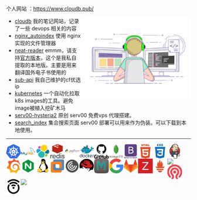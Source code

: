 



个人网站 ：https://www.cloudb.pub/

<img align="right" width="300"   src=".README.assets/coding-freak.gif" />

- [cloudb](https://github.com/xyz349925756/cloudb) 我的笔记网站，记录了一些 devops 相关的内容
- [nginx_autoindex](https://github.com/xyz349925756/nginx_autoindex) 使用 nginx 实现的文件管理器
- [neat-reader](https://github.com/xyz349925756/neat-reader) emmm，请支持[官方版本](https://www.neat-reader.cn/webapp#/)，这个是我私自提取的本地版。主要是用来翻译国外电子书使用的
- [sub-api](https://github.com/xyz349925756/sub-api) 我自己维护的cf优选ip
- [kubernetes](https://github.com/xyz349925756/kubernetes) 一个自动化拉取 k8s images的工具。避免image被植入挖矿木马
- [serv00-hysteria2](https://github.com/xyz349925756/serv00-hysteria2) 原创 serv00 免费vps 代理搭建。 
- [search_index](https://github.com/xyz349925756/search_index) 集合搜索页面 serv00 部署可以用来作为伪装。可以下载到本地使用。



---





<p>
<a href="https://kubernetes.io/" target="_blank">
<img align="left" width="40"   src=".README.assets/svg/kubernetes_logo_icon_168359.svg" />
</a>
<a href="https://www.mysql.com/" target="_blank">
<img align="left" width="40"   src=".README.assets/svg/mysql_original_wordmark_logo_icon_146417.svg" />
</a>
<a href="https://www.elastic.co/cn/" target="_blank">
<img align="left" width="40"   src=".README.assets/svg/file_type_elastic_icon_130625.svg" />
</a>
<a href="https://redis.io/" target="_blank">
<img align="left" width="40"   src=".README.assets/svg/redis_original_wordmark_logo_icon_146369.svg" />
</a>
<a href="https://www.python.org/" target="_blank">
<img align="left" width="40"   src=".README.assets/svg/python_original_wordmark_logo_icon_146382.svg" />
</a>
<a href="https://www.docker.com/" target="_blank">
<img align="left" width="40"   src=".README.assets/svg/docker_original_wordmark_logo_icon_146557.svg" />
</a>
<a href="https://github.com/" target="_blank">
<img align="left" width="40"   src=".README.assets/svg/github_original_wordmark_logo_icon_146506.svg" />
</a>
<a href="https://www.mongodb.com/" target="_blank">
<img align="left" width="40"   src=".README.assets/svg/mongodb_original_wordmark_logo_icon_146425.svg" />
</a>
<a href="https://www.bootcss.com/" target="_blank">
<img align="left" width="40"   src=".README.assets/svg/bootstrap_plain_wordmark_logo_icon_146620.svg" />
</a>
<a href="https://www.w3schools.com/html/" target="_blank">
<img align="left" width="40"   src=".README.assets/svg/html_plain_wordmark_logo_icon_146476.svg" />
</a>
<a href="https://www.w3schools.com/Css/" target="_blank">
<img align="left" width="40"   src=".README.assets/svg/css_plain_wordmark_logo_icon_146574.svg" />
</a>
<a href="https://www.jenkins.io/" target="_blank">
<img align="left" width="40"   src=".README.assets/svg/jenkins_logo_icon_170552.svg" />
</a>
<a href="https://grafana.com/" target="_blank">
<img align="left" width="40"   src=".README.assets/svg/grafana_logo_icon_171048.svg" />
</a>
<a href="https://nginx.org/" target="_blank">
<img align="left" width="40"   src=".README.assets/svg/file_type_nginx_icon_130305.svg" />
</a>
<a href="https://www.kernel.org/" target="_blank">
<img align="left" width="40"   src=".README.assets/svg/linux_original_logo_icon_146433.svg" />
</a>
<a href="https://www.vmware.com/" target="_blank">
<img align="left" width="40"   src=".README.assets/png/VMware_23516.png" />
</a>
<a href="https://www.citrix.com/" target="_blank">
<img align="left" width="40"   src=".README.assets/svg/citrixreceiver_93805.svg" />
</a>
<a href="https://linux-kvm.org/" target="_blank">
<img align="left" width="40"   src=".README.assets/svg/redhat_logo_icon_168023.svg" />
</a>
<a href="https://www.memcached.org/" target="_blank">
<img align="left" width="40"   src=".README.assets/svg/memcached_logo_icon_168982.svg" />
</a>
<a href="https://www.google.com/" target="_blank">
<img align="left" width="40"   src=".README.assets/svg/google_logo_icon_169090.svg" />
</a>
<a href="https://gitlab.com/" target="_blank">
<img align="left" width="40"   src=".README.assets/svg/gitlab_original_logo_icon_146503.svg" />
</a>
<a href="https://www.zabbix.com/" target="_blank">
<img align="left" width="40"   src=".README.assets/svg/zabbix_logo_icon_167937.svg" />
</a>
<a href="https://prometheus.io/" target="_blank">
<img align="left" width="40"   src=".README.assets/svg/file_type_prometheus_icon_130229.svg" />
</a>
<a href="https://www.gluster.org/" target="_blank">
<img align="left" width="40"   src="https://gluster.wpenginepowered.com/wp-content/uploads/2016/03/gluster-ant.png" />
</a>
<a href="https://ceph.com/" target="_blank">
<img align="left" width="40"   src=".README.assets/svg/ceph_logo_icon_170406.svg" />
</a>
<a href="https://openwrt.org/" target="_blank">
<img align="left" width="40"   src=".README.assets/svg/openwrt_logo_icon_248288.svg" />
</a>
<a href="https://keepalived.org/" target="_blank">
<img align="left" width="40"   src="https://keepalived.org/images/Keepalived-LOGO.png" />
</a>
</p>








